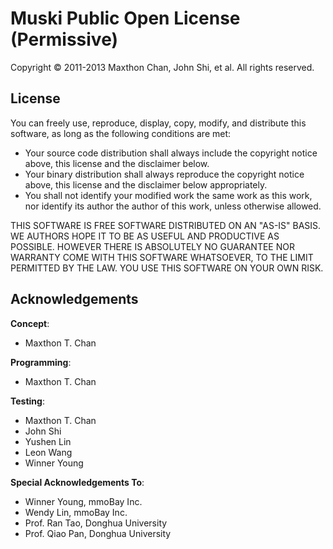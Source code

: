 # Muski Public Open License (Permissive)

Copyright &copy; 2011-2013 Maxthon Chan, John Shi, et al. All rights reserved.

## License

You can freely use, reproduce, display, copy, modify, and distribute this
software, as long as the following conditions are met:

*   Your source code distribution shall always include the copyright notice
    above, this license and the disclaimer below.
*   Your binary distribution shall always reproduce the copyright notice above,
    this license and the disclaimer below appropriately.
*   You shall not identify your modified work the same work as this work, nor
    identify its author the author of this work, unless otherwise allowed.

THIS SOFTWARE IS FREE SOFTWARE DISTRIBUTED ON AN "AS-IS" BASIS. WE AUTHORS HOPE
IT TO BE AS USEFUL AND PRODUCTIVE AS POSSIBLE. HOWEVER THERE IS ABSOLUTELY NO
GUARANTEE NOR WARRANTY COME WITH THIS SOFTWARE WHATSOEVER, TO THE LIMIT
PERMITTED BY THE LAW. YOU USE THIS SOFTWARE ON YOUR OWN RISK.

## Acknowledgements

**Concept**:

*   Maxthon T. Chan

**Programming**:

*   Maxthon T. Chan

**Testing**:

*   Maxthon T. Chan
*   John Shi
*   Yushen Lin
*   Leon Wang
*   Winner Young

**Special Acknowledgements To**:

*   Winner Young, mmoBay Inc.
*   Wendy Lin, mmoBay Inc.
*   Prof. Ran Tao, Donghua University
*   Prof. Qiao Pan, Donghua University
